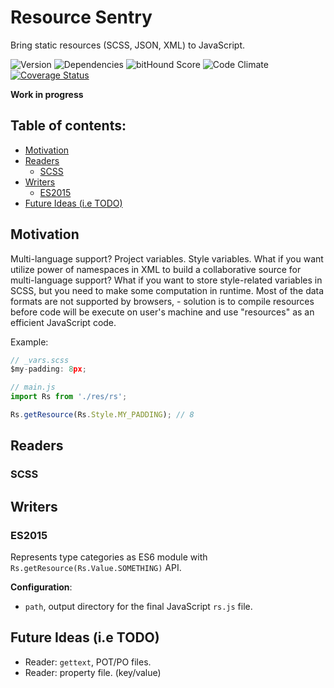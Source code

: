 # Resource Sentry

Bring static resources (SCSS, JSON, XML) to JavaScript.

![Version](https://img.shields.io/npm/v/resource-sentry.svg)
![Dependencies](https://david-dm.org/NicolasSiver/resource-sentry.svg)
![bitHound Score](https://www.bithound.io/github/NicolasSiver/resource-sentry/badges/score.svg)
![Code Climate](https://img.shields.io/codeclimate/github/NicolasSiver/resource-sentry.svg)
[![Coverage Status](https://coveralls.io/repos/github/NicolasSiver/resource-sentry/badge.svg?branch=master)](https://coveralls.io/github/NicolasSiver/resource-sentry?branch=master)

**Work in progress**

## Table of contents:

<!-- START doctoc generated TOC please keep comment here to allow auto update -->
<!-- DON'T EDIT THIS SECTION, INSTEAD RE-RUN doctoc TO UPDATE -->
 

- [Motivation](#motivation)
- [Readers](#readers)
  - [SCSS](#scss)
- [Writers](#writers)
  - [ES2015](#es2015)
- [Future Ideas (i.e TODO)](#future-ideas-ie-todo)

<!-- END doctoc generated TOC please keep comment here to allow auto update -->


## Motivation

Multi-language support? Project variables. Style variables. What if you want utilize power of namespaces in XML to build a collaborative source for multi-language support? What if you want to store style-related variables in SCSS, but you need to make some computation in runtime. Most of the data formats are not supported by browsers, - solution is to compile resources before code will be execute on user's machine and use "resources" as an efficient JavaScript code.

Example:

```js
// _vars.scss
$my-padding: 8px;

// main.js
import Rs from './res/rs';

Rs.getResource(Rs.Style.MY_PADDING); // 8
```

## Readers

### SCSS

## Writers

### ES2015

Represents type categories as ES6 module with `Rs.getResource(Rs.Value.SOMETHING)` API.

**Configuration**:

- `path`, output directory for the final JavaScript `rs.js` file.


## Future Ideas (i.e TODO)

- Reader: `gettext`, POT/PO files.
- Reader: property file. (key/value)
